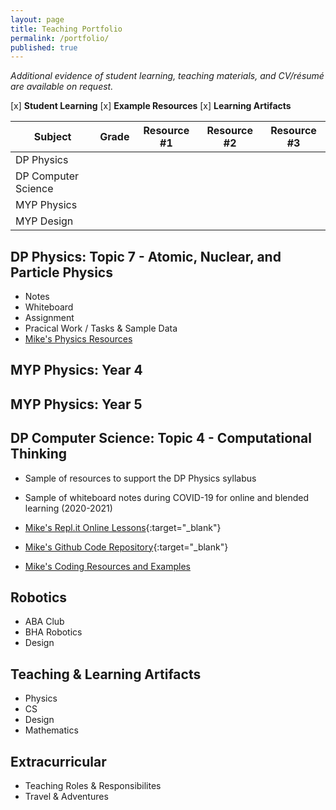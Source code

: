 ```yaml
---
layout: page
title: Teaching Portfolio
permalink: /portfolio/
published: true
---
```


*Additional evidence of student learning, teaching materials, and CV/résumé are available on request.*

[x] **Student Learning**
[x] **Example Resources**
[x] **Learning Artifacts**

| Subject             | Grade | Resource #1 | Resource #2 | Resource #3 |
|---------------------|-------|-------------|-------------|-------------|
| DP Physics          |       |             |             |             |
| DP Computer Science |       |             |             |             |
| MYP Physics         |       |             |             |             |
| MYP Design          |       |             |             |             |

## DP Physics: Topic 7 - Atomic, Nuclear, and Particle Physics
- Notes
- Whiteboard
- Assignment
- Pracical Work / Tasks & Sample Data
- [Mike's Physics Resources](https://mvpoirier.github.io/coding/)

## MYP Physics: Year 4

## MYP Physics: Year 5

## DP Computer Science: Topic 4 - Computational Thinking
- Sample of resources to support the DP Physics syllabus
- Sample of whiteboard notes during COVID-19 for online and blended learning (2020-2021)

- [Mike's Repl.it Online Lessons](https://repl.it/@mpoirier){:target="_blank"}
- [Mike's Github Code Repository](https://github.com/mvpoirier){:target="_blank"}
- [Mike's Coding Resources and Examples](https://mvpoirier.github.io/coding/)






## Robotics
- ABA Club
- BHA Robotics
- Design

## Teaching & Learning Artifacts
- Physics
- CS
- Design
- Mathematics

## Extracurricular
- Teaching Roles & Responsibilites
- Travel & Adventures